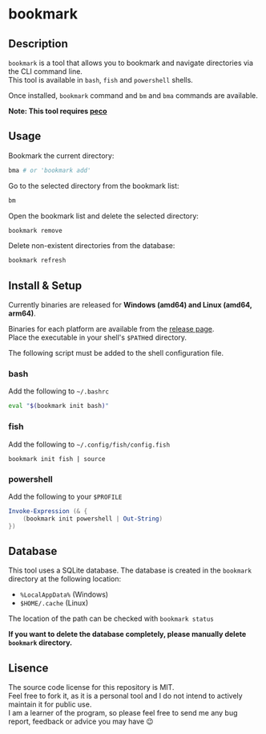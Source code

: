 # bookmark

## Description

`bookmark` is a tool that allows you to bookmark and navigate directories via the CLI command line.  
This tool is available in `bash`, `fish` and `powershell` shells.

Once installed, `bookmark` command and `bm` and `bma` commands are available.

**Note: This tool requires [peco](https://github.com/peco/peco)**

## Usage

Bookmark the current directory:

```bash
bma # or 'bookmark add'
```

Go to the selected directory from the bookmark list:

```bash
bm
```

Open the bookmark list and delete the selected directory:

```bash
bookmark remove
```

Delete non-existent directories from the database:

```bash
bookmark refresh
```

## Install & Setup

Currently binaries are released for **Windows (amd64) and Linux (amd64, arm64)**.

Binaries for each platform are available from the [release page](https://github.com/kawana77b/bookmark/releases).  
Place the executable in your shell's `$PATH`ed directory.

The following script must be added to the shell configuration file.

### bash

Add the following to `~/.bashrc`

```bash
eval "$(bookmark init bash)"
```

### fish

Add the following to `~/.config/fish/config.fish`

```fish
bookmark init fish | source
```

### powershell

Add the following to your `$PROFILE`

```powershell
Invoke-Expression (& {
    (bookmark init powershell | Out-String)
})
```

## Database

This tool uses a SQLite database. The database is created in the `bookmark` directory at the following location:

- `%LocalAppData%` (Windows)
- `$HOME/.cache` (Linux)

The location of the path can be checked with `bookmark status`

**If you want to delete the database completely, please manually delete `bookmark` directory.**

## Lisence

The source code license for this repository is MIT.  
Feel free to fork it, as it is a personal tool and I do not intend to actively maintain it for public use.  
I am a learner of the program, so please feel free to send me any bug report, feedback or advice you may have :wink:
